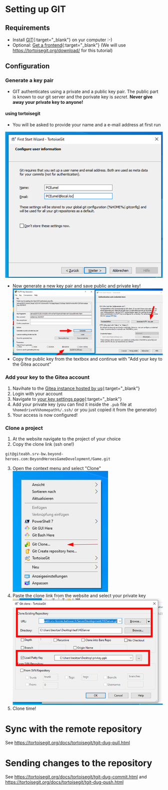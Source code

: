 # Setting up GIT

## Requirements
 - Install [GIT](https://git-scm.com/download/win){:target="_blank"} on yur computer :-)
 - Optional: [Get a frontend](https://git-scm.com/downloads/guis){:target="_blank"} (We will use https://tortoisegit.org/download/ for this tutorial)
 
## Configuration
### Generate a key pair
 - GIT authenticates using a private and a public key pair. The public part is known to our git server and the porivate key is *secret*. **Never give away your private key to anyone!**

#### using tortoisegit
 - You will be asked to provide your name and a e-mail address at first run

![grafik](https://github.com/Beyond-Heroes/howto/blob/main/config.png)
- Now generate a new key pair and save public and private key!
![grafik](https://github.com/Beyond-Heroes/howto/blob/main/Config2.png)
- Copy the public key from the textbox and continue with "Add your key to the Gitea account"

### Add your key to the Gitea account
 1. Navihate to the [Gitea instance hosted by us](https://giteabh.srv-bw.beyond-heroes.com/){:target="_blank"}
 2. Login with your account
 3. Navigate to [your key settings page](https://giteabh.srv-bw.beyond-heroes.com/user/settings/keys){:target="_blank"}
 4. Add your private key (you can find it inside the ```.pub``` file at ```%homedrive%%homepath%/.ssh/``` or you just copied it from the generator)
 5. Your access is now configured!
 
### Clone a project
 1. At the website navigate to the project of your choice
 2. Copy the clone link (ssh one!)
 ```
 git@giteabh.srv-bw.beyond-heroes.com:BeyondHeroesGameDevelopment/Game.git
 ```
 3. Open the context menu and select "Clone"
 ![grafik](https://github.com/Beyond-Heroes/howto/blob/main/clone.png)
 4. Paste the clone link from the website and select your private key
 ![grafik](https://github.com/Beyond-Heroes/howto/blob/main/clone2.png)
 5. Clone time!

# Sync with the remote repository
See https://tortoisegit.org/docs/tortoisegit/tgit-dug-pull.html

# Sending changes to the repository
See https://tortoisegit.org/docs/tortoisegit/tgit-dug-commit.html and https://tortoisegit.org/docs/tortoisegit/tgit-dug-push.html
